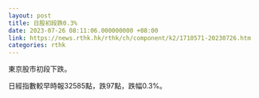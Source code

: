 ```yaml
---
layout: post
title: 日股初段跌0.3%
date: 2023-07-26 08:11:06.000000000 +08:00
link: https://news.rthk.hk/rthk/ch/component/k2/1710571-20230726.htm
categories: rthk
---
```


東京股市初段下跌。

日經指數較早時報32585點，跌97點，跌幅0.3%。
